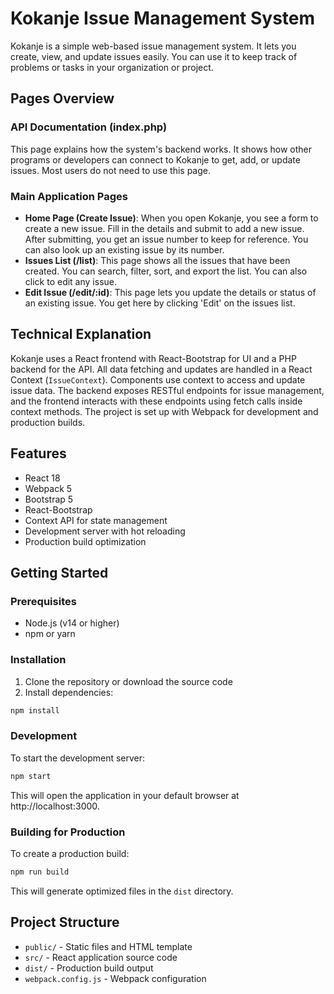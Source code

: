 # Kokanje Issue Management System

Kokanje is a simple web-based issue management system. It lets you create, view, and update issues easily. You can use it to keep track of problems or tasks in your organization or project.

## Pages Overview

### API Documentation (index.php)
This page explains how the system's backend works. It shows how other programs or developers can connect to Kokanje to get, add, or update issues. Most users do not need to use this page.

### Main Application Pages

- **Home Page (Create Issue)**: When you open Kokanje, you see a form to create a new issue. Fill in the details and submit to add a new issue. After submitting, you get an issue number to keep for reference. You can also look up an existing issue by its number.
- **Issues List (/list)**: This page shows all the issues that have been created. You can search, filter, sort, and export the list. You can also click to edit any issue.
- **Edit Issue (/edit/:id)**: This page lets you update the details or status of an existing issue. You get here by clicking 'Edit' on the issues list.

## Technical Explanation

Kokanje uses a React frontend with React-Bootstrap for UI and a PHP backend for the API. All data fetching and updates are handled in a React Context (`IssueContext`). Components use context to access and update issue data. The backend exposes RESTful endpoints for issue management, and the frontend interacts with these endpoints using fetch calls inside context methods. The project is set up with Webpack for development and production builds.

## Features

- React 18
- Webpack 5
- Bootstrap 5
- React-Bootstrap
- Context API for state management
- Development server with hot reloading
- Production build optimization

## Getting Started

### Prerequisites

- Node.js (v14 or higher)
- npm or yarn

### Installation

1. Clone the repository or download the source code
2. Install dependencies:

```bash
npm install
```

### Development

To start the development server:

```bash
npm start
```

This will open the application in your default browser at http://localhost:3000.

### Building for Production

To create a production build:

```bash
npm run build
```

This will generate optimized files in the `dist` directory.

## Project Structure

- `public/` - Static files and HTML template
- `src/` - React application source code
- `dist/` - Production build output
- `webpack.config.js` - Webpack configuration
